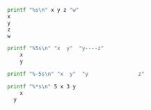 ```sh
printf "%s\n" x y z "w"
x
y
z
w
```

```sh
printf "%5s\n" "x  y"  "y----z"
    x
    y
```

```sh
printf "%-5s\n" "x  y"  "y                z"
```

```sh
printf "%*s\n" 5 x 3 y
    x
  y
```
